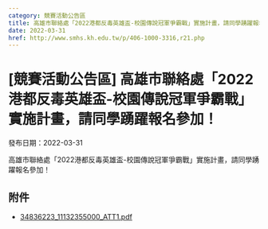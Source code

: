 ```yaml
---
category: 競賽活動公告區
title: 高雄市聯絡處「2022港都反毒英雄盃-校園傳說冠軍爭霸戰」實施計畫，請同學踴躍報名參加！
date: 2022-03-31
href: http://www.smhs.kh.edu.tw/p/406-1000-3316,r21.php
---
```


# [競賽活動公告區] 高雄市聯絡處「2022港都反毒英雄盃-校園傳說冠軍爭霸戰」實施計畫，請同學踴躍報名參加！

發布日期：2022-03-31

高雄市聯絡處「2022港都反毒英雄盃-校園傳說冠軍爭霸戰」實施計畫，請同學踴躍報名參加！

## 附件

- [34836223_11132355000_ATT1.pdf](https://www.smhs.kh.edu.tw/var/file/0/1000/attach/18/pta_3083_4901676_90757.pdf)
